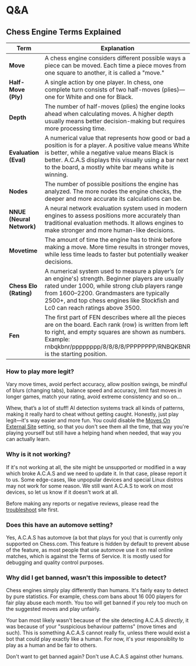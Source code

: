 # Q&A

## Chess Engine Terms Explained  

| Term          | Explanation |
|--------------|-------------|
| **Move**     | A chess engine considers different possible ways a piece can be moved. Each time a piece moves from one square to another, it is called a "move." |
| **Half-Move (Ply)** | A single action by one player. In chess, one complete turn consists of two half-moves (plies)—one for White and one for Black. |
| **Depth**    | The number of half-moves (plies) the engine looks ahead when calculating moves. A higher depth usually means better decision-making but requires more processing time. |
| **Evaluation (Eval)** | A numerical value that represents how good or bad a position is for a player. A positive value means White is better, while a negative value means Black is better. A.C.A.S displays this visually using a bar next to the board, a mostly white bar means white is winning. |
| **Nodes**    | The number of possible positions the engine has analyzed. The more nodes the engine checks, the deeper and more accurate its calculations can be. |
| **NNUE (Neural Network)** | A neural network evaluation system used in modern engines to assess positions more accurately than traditional evaluation methods. It allows engines to make stronger and more human-like decisions. |
| **Movetime** | The amount of time the engine has to think before making a move. More time results in stronger moves, while less time leads to faster but potentially weaker decisions. |
| **Chess Elo (Rating)** | A numerical system used to measure a player’s (or an engine's) strength. Beginner players are usually rated under 1000, while strong club players range from 1600–2200. Grandmasters are typically 2500+, and top chess engines like Stockfish and Lc0 can reach ratings above 3500. |
| **Fen** | The first part of FEN describes where all the pieces are on the board. Each rank (row) is written from left to right, and empty squares are shown as numbers. Example: rnbqkbnr/pppppppp/8/8/8/8/PPPPPPPP/RNBQKBNR is the starting position. |

### How to play more legit?

Vary move times, avoid perfect accuracy, allow position swings, be mindful of blurs (changing tabs), balance speed and accuracy, limit fast moves in longer games, match your rating, avoid extreme consistency and so on...

Whew, that’s a lot of stuff! AI detection systems track all kinds of patterns, making it really hard to cheat without getting caught. Honestly, just play legit—it's way easier and more fun. You could disable the <a target="_about" href="app?shl=displayMovesOnExternalSite">Moves On External Site</a> setting, so that you don't see them all the time, that way you're playing yourself but still have a helping hand when needed, that way you can actually learn.

<div class="gas"></div>

### Why is it not working?

If it's not working at all, the site might be unsupported or modified in a way which broke A.C.A.S and we need to update it. In that case, please report it to us. Some edge-cases, like unpopular devices and special Linux distros may not work for some reason. We still want A.C.A.S to work on most devices, so let us know if it doesn't work at all.

Before making any reports or negative reviews, please read the [troubleshoot](docs/troubleshoot) site first.

### Does this have an automove setting?

Yes, A.C.A.S has automove (a bot that plays for you) that is currently only supported on Chess.com. This feature is hidden by default to prevent abuse of the feature, as most people that use automove use it on real online matches, which is against the Terms of Service. It is mostly used for debugging and quality control purposes.

### Why did I get banned, wasn't this impossible to detect?

Chess engines simply play differently than humans. It's fairly easy to detect by pure statistics. For example, chess.com bans about 16 000 players for fair play abuse each month. You too will get banned if you rely too much on the suggested moves and play unfairly.

Your ban most likely wasn't because of the site detecting A.C.A.S *directly*, it was because of your "suspicious behaviour patterns" (move times and such). This is something A.C.A.S cannot really fix, unless there would exist a bot that could play exactly like a human. For now, it's your responsiblity to play as a human and be fair to others.

Don't want to get banned again? Don't use A.C.A.S against other humans.